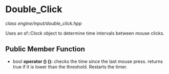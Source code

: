 # Double_Click
*class*
*engine/input/double_click.hpp*

Uses an sf::Clock object to determine time intervals between mouse clicks.

## Public Member Function
- bool **operator () ():** checks the time since the last mouse press. returns true if it is lower than the threshold. Restarts the timer.